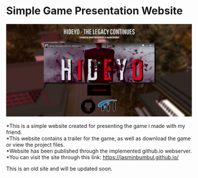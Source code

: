 # Simple Game Presentation Website
![coverImage](https://raw.githubusercontent.com/jasminbumbul/jasminbumbul.github.io/master/Images/website_scrnshot.png?token=AK34RGZJ3YUMAGQSOCIO7EC736B2G)

*This is a simple website created for presenting the game i made with my friend.       
*This website contains a trailer for the game, as well as download the game or view the project files.    
*Website has been published through the implemented github.io webserver.       
*You can visit the site through this link: https://jasminbumbul.github.io/

This is an old site and will be updated soon.
